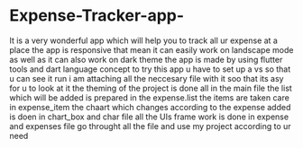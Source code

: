 # Expense-Tracker-app-
It is a very wonderful app which will help you to track all ur expense at a place 
the app is responsive that mean it can easily work on landscape mode as well as it can also work on dark theme 
the app is made by using flutter tools and dart language concept 
to try this app u have to set up a vs so that u can see it run
i am attaching all the neccesary file with it soo that its asy for u to look at it 
the theming of the project is done all in the main  file 
the list which will be added is prepared in the expense.list
the items are taken care in expense_item 
the chaart which changes according to the expense added is doen in chart_box and char file 
all the UIs frame work is done in expense and expenses file 
go throught all the file and use my project according to ur need 
